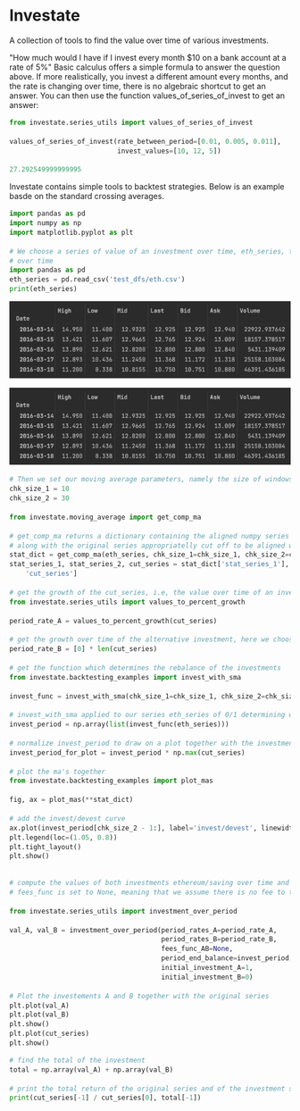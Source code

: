 # Investate

A collection of tools to find the value over time of various investments.

"How much would I have if I invest every month $10 on a bank account at a rate of 5%"
Basic calculus offers a simple formula to answer the question above.
If more realistically, you invest a different amount every months, and the rate is changing over time,
there is no algebraic shortcut to get an answer. You can then use the function values_of_series_of_invest to get
an answer:

```python
from investate.series_utils import values_of_series_of_invest

values_of_series_of_invest(rate_between_period=[0.01, 0.005, 0.011], 
                           invest_values=[10, 12, 5])

27.292549999999995
```

Investate contains simple tools to backtest strategies. Below is an example basde on the standard 
crossing averages.

```python
import pandas as pd
import numpy as np
import matplotlib.pyplot as plt

# We choose a series of value of an investment over time, eth_series, the value of Ethereum
# over time
import pandas as pd
eth_series = pd.read_csv('test_dfs/eth.csv')
print(eth_series)
```


![alt text](.README_images/img.png)


![alt text](https://raw.githubusercontent.com/cavart28/investate/main/.README_images/img.png)


```python
# Then we set our moving average parameters, namely the size of windows (which we call chunks here) used for the rolling means
chk_size_1 = 10
chk_size_2 = 30

from investate.moving_average import get_comp_ma

# get_comp_ma returns a dictionary containing the aligned numpy series of the moving averages
# along with the original series appropriatelly cut off to be aligned with the shortest
stat_dict = get_comp_ma(eth_series, chk_size_1=chk_size_1, chk_size_2=chk_size_2)
stat_series_1, stat_series_2, cut_series = stat_dict['stat_series_1'], stat_dict['stat_series_2'], stat_dict[
    'cut_series']

# get the growth of the cut_series, i.e, the value over time of an investment of 1 dollar
from investate.series_utils import values_to_percent_growth

period_rate_A = values_to_percent_growth(cut_series)

# get the growth over time of the alternative investment, here we choose holding cash at 0% APR
period_rate_B = [0] * len(cut_series)

# get the function which determines the rebalance of the investments
from investate.backtesting_examples import invest_with_sma

invest_func = invest_with_sma(chk_size_1=chk_size_1, chk_size_2=chk_size_2)

# invest_with_sma applied to our series eth_series of 0/1 determining whether to invest in ethereum for each period
invest_period = np.array(list(invest_func(eth_series)))

# normalize invest_period to draw on a plot together with the investment
invest_period_for_plot = invest_period * np.max(cut_series)

# plot the ma's together
from investate.backtesting_examples import plot_mas

fig, ax = plot_mas(**stat_dict)

# add the invest/devest curve
ax.plot(invest_period[chk_size_2 - 1:], label='invest/devest', linewidth=0.3, linestyle='--')
plt.legend(loc=(1.05, 0.8))
plt.tight_layout()
plt.show()
```

```python

# compute the values of both investments ethereum/saving over time and plot them
# fees_func is set to None, meaning that we assume there is no fee to transwer from A to B and B to A

from investate.series_utils import investment_over_period

val_A, val_B = investment_over_period(period_rates_A=period_rate_A,
                                      period_rates_B=period_rate_B,
                                      fees_func_AB=None,
                                      period_end_balance=invest_period,
                                      initial_investment_A=1,
                                      initial_investment_B=0)

# Plot the investements A and B together with the original series
plt.plot(val_A)
plt.plot(val_B)
plt.show()
plt.plot(cut_series)
plt.show()
```

```python
# find the total of the investment
total = np.array(val_A) + np.array(val_B)

# print the total return of the original series and of the investment strategy
print(cut_series[-1] / cut_series[0], total[-1])
```